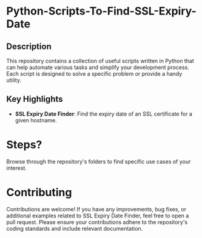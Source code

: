 # Python-Scripts-To-Find-SSL-Expiry-Date

## Description
This repository contains a collection of useful scripts written in Python that can help automate various tasks and simplify your development process. Each script is designed to solve a specific problem or provide a handy utility.

## Key Highlights

- **SSL Expiry Date Finder**: Find the expiry date of an SSL certificate for a given hostname.

# Steps?
Browse through the repository's folders to find specific use cases of your interest.

# Contributing
Contributions are welcome! If you have any improvements, bug fixes, or additional examples related to SSL Expiry Date Finder, feel free to open a pull request. Please ensure your contributions adhere to the repository's coding standards and include relevant documentation.
